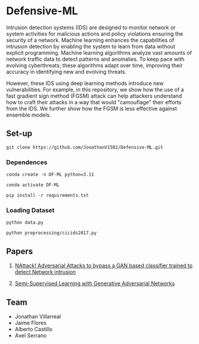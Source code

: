 # Defensive-ML

Intrusion detection systems (IDS) are designed to monitor network or system activities for malicious actions and policy violations ensuring the security of a network. Machine learning enhances the capabilities of intrusion detection by enabling the system to learn from data without explicit programming. Machine learning algorithms analyze vast amounts of network traffic data to detect patterns and anomalies. To keep pace with evolving cyberthreats; these algorithms adapt over time, improving their accuracy in identifying new and evolving threats.

However, these IDS using deep learning methods introduce new vulnerabilities. For example, in this repository, we show how the use of a fast gradient sign method (FGSM) attack can help attackers understand how to craft their attacks in a way that would  "camouflage" their efforts from the IDS. We further show how the FGSM is less effective against ensemble models.



## Set-up
`git clone https://github.com/JonathanV1502/Defensive-ML.git`

### Dependences
``conda create -n DF-ML python=3.11``

``conda activate DF-ML``

``pip install -r requirements.txt``

### Loading Dataset
``python data.py``

``python preprocessing/cicids2017.py``

## Papers

1. [NAttack! Adversarial Attacks to bypass a GAN based classifier trained to detect Network intrusion](https://arxiv.org/pdf/2002.08527.pdf)

2. [Semi-Supervised Learning with Generative Adversarial Networks](https://arxiv.org/pdf/1606.01583.pdf)

## Team
- Jonathan Villarreal
- Jaime Flores
- Alberto Castillo
- Axel Serrano

